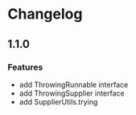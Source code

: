 # Changelog

## 1.1.0

### Features
* add ThrowingRunnable interface
* add ThrowingSupplier interface
* add SupplierUtils.trying
